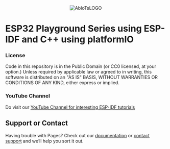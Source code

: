 <div align="center">
    <img src="https://avatars.githubusercontent.com/u/88239355?s=400&u=0e1411756dd3c02f8a909d21179d4022ae95ba44&v=4" alt="AbIoTsLOGO"/>
</div>

# ESP32 Playground Series using ESP-IDF and C++ using platformIO

### License
Code in this repository is in the Public Domain (or CC0 licensed, at your option.) Unless required by applicable law or agreed to in writing, this software is distributed on an "AS IS" BASIS, WITHOUT WARRANTIES OR CONDITIONS OF ANY KIND, either express or implied.

### YouTube Channel
 Do visit our [YouTube Channel for interesting ESP-IDF tutorials](https://www.youtube.com/channel/UC731eN2pwAXxu9tZk5AqPPw)

## Support or Contact

Having trouble with Pages? Check out our [documentation](https://docs.github.com/categories/github-pages-basics/) or [contact support](https://support.github.com/contact) and we’ll help you sort it out.

